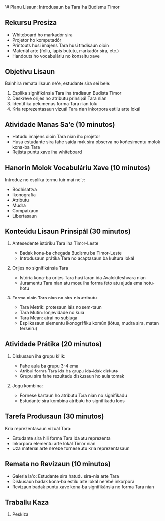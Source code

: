 '# Planu Lisaun: Introdusaun ba Tara iha Budismu Timor

## Rekursu Presiza
- Whiteboard ho markadór sira
- Projetor ho komputadór
- Printouts husi imajens Tara husi tradisaun oioin
- Materiál arte (follu, lapis bututu, markadór sira, etc.)
- Handouts ho vocabuláriu no konseitu xave

## Objetivu Lisaun
Bainhira remata lisaun ne'e, estudante sira sei bele:
1. Esplika signifikánsia Tara iha tradisaun Budista Timor
2. Deskreve orijes no atributu prinsipál Tara nian
3. Identifika pelumenus forma Tara nian tolu
4. Kria reprezentasaun vizuál Tara nian inkorpora estilu arte lokál

## Atividade Manas Sa'e (10 minutos)
- Hatudu imajens oioin Tara nian iha projetor
- Husu estudante sira fahe saida mak sira observa no koñesimentu molok kona-ba Tara
- Rejista puntu xave iha whiteboard

## Hanorin Molok Vocabuláriu Xave (10 minutos)
Introduz no esplika termu tuir mai ne'e:
- Bodhisattva
- Ikonografia
- Atributu
- Mudra
- Compaixaun
- Libertasaun

## Konteúdu Lisaun Prinsipál (30 minutos)
1. Antesedente istóriku Tara iha Timor-Leste
   - Badak kona-ba chegada Budismu ba Timor-Leste
   - Introdusaun prátika Tara no adaptasaun ba kultura lokál

2. Orijes no signifikánsia Tara
   - Istória kona-ba orijes Tara husi laran ida Avalokiteshvara nian
   - Juramentu Tara nian atu mosu iha forma feto atu ajuda ema hotu-hotu

3. Forma oioin Tara nian no sira-nia atributu
   - Tara Metrik: protesaun láis no sem-taun
   - Tara Mutin: lonjevidade no kura
   - Tara Mean: atrai no subjuga
   - Esplikasaun elementu ikonográfiku komún (lótus, mudra sira, matan terseiru)

## Atividade Prátika (20 minutos)
1. Diskusaun iha grupu ki'ik:
   - Fahe aula ba grupu 3-4 ema
   - Atribui forma Tara ida ba grupu ida-idak diskute
   - Grupu sira fahe rezultadu diskusaun ho aula tomak

2. Jogu kombina:
   - Fornese kartaun ho atributu Tara nian no signifikadu
   - Estudante sira kombina atributu ho signifikadu loos

## Tarefa Produsaun (30 minutos)
Kria reprezentasaun vizuál Tara:
- Estudante sira hili forma Tara ida atu reprezenta
- Inkorpora elementu arte lokál Timor nian
- Uza materiál arte ne'ebé fornese atu kria reprezentasaun

## Remata no Revizaun (10 minutos)
- Galeria la'o: Estudante sira hatudu sira-nia arte Tara
- Diskusaun badak kona-ba estilu arte lokál ne'ebé inkorpora
- Revizaun badak puntu xave kona-ba signifikánsia no forma Tara nian

## Traballu Kaza
1. Peskiza